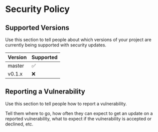 # Security Policy

## Supported Versions

Use this section to tell people about which versions of your project are
currently being supported with security updates.

| Version | Supported          |
| ------- | ------------------ |
| master   | :white_check_mark: |
| v0.1.x   | :x:                |

## Reporting a Vulnerability

Use this section to tell people how to report a vulnerability.

Tell them where to go, how often they can expect to get an update on a
reported vulnerability, what to expect if the vulnerability is accepted or
declined, etc.
